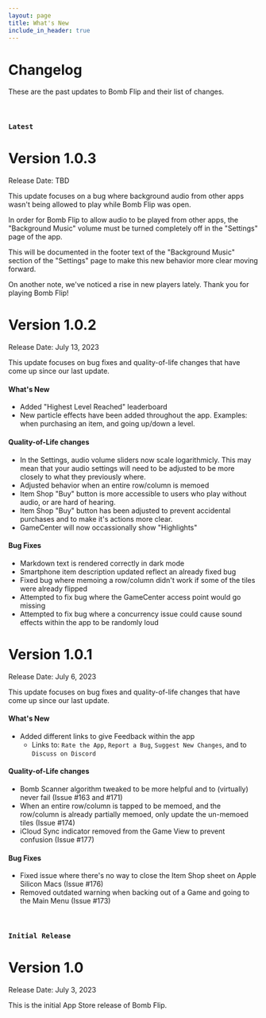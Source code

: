 ```yaml
---
layout: page
title: What's New
include_in_header: true
---
```


# Changelog
These are the past updates to Bomb Flip and their list of changes.

<br>

### `Latest`
# **Version 1.0.3**
Release Date: TBD

This update focuses on a bug where background audio from other apps wasn't being allowed to play while Bomb Flip was open.

In order for Bomb Flip to allow audio to be played from other apps, the "Background Music" volume must be turned completely off in the "Settings" page of the app.

This will be documented in the footer text of the "Background Music" section of the "Settings" page to make this new behavior more clear moving forward.

On another note, we've noticed a rise in new players lately. Thank you for playing Bomb Flip!

# **Version 1.0.2**
Release Date: July 13, 2023

This update focuses on bug fixes and quality-of-life changes that have come up since our last update.

#### What's New
- Added "Highest Level Reached" leaderboard
- New particle effects have been added throughout the app. Examples: when purchasing an item, and going up/down a level.

#### Quality-of-Life changes
- In the Settings, audio volume sliders now scale logarithmicly. This may mean that your audio settings will need to be adjusted to be more closely to what they previously where.
- Adjusted behavior when an entire row/column is memoed
- Item Shop "Buy" button is more accessible to users who play without audio, or are hard of hearing.
- Item Shop "Buy" button has been adjusted to prevent accidental purchases and to make it's actions more clear.
- GameCenter will now occassionally show "Highlights"

#### Bug Fixes
- Markdown text is rendered correctly in dark mode
- Smartphone item description updated reflect an already fixed bug
- Fixed bug where memoing a row/column didn't work if some of the tiles were already flipped
- Attempted to fix bug where the GameCenter access point would go missing
- Attempted to fix bug where a concurrency issue could cause sound effects within the app to be randomly loud

# **Version 1.0.1**
Release Date: July 6, 2023

This update focuses on bug fixes and quality-of-life changes that have come up since our last update.

#### What's New
- Added different links to give Feedback within the app
  - Links to: `Rate the App`, `Report a Bug`, `Suggest New Changes`, and to `Discuss on Discord`

#### Quality-of-Life changes
- Bomb Scanner algorithm tweaked to be more helpful and to (virtually) never fail (Issue #163 and #171)
- When an entire row/column is tapped to be memoed, and the row/column is already partially memoed, only update the un-memoed tiles (Issue #174)
- iCloud Sync indicator removed from the Game View to prevent confusion (Issue #177)

#### Bug Fixes
- Fixed issue where there's no way to close the Item Shop sheet on Apple Silicon Macs (Issue #176)
- Removed outdated warning when backing out of a Game and going to the Main Menu (Issue #173)

<br>

### `Initial Release`
# **Version 1.0**
Release Date: July 3, 2023

This is the initial App Store release of Bomb Flip.

<br>